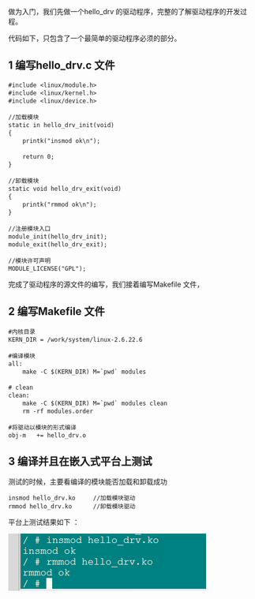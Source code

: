 
做为入门，我们先做一个hello_drv 的驱动程序，完整的了解驱动程序的开发过程。

代码如下，只包含了一个最简单的驱动程序必须的部分。

## 1 编写hello_drv.c 文件  ##

    #include <linux/module.h>
	#include <linux/kernel.h>
	#include <linux/device.h>
	
	//加载模块
	static in hello_drv_init(void)
	{
		printk("insmod ok\n");

		return 0;
	}
	
	//卸载模块
	static void hello_drv_exit(void)
	{
		printk("rmmod ok\n");
	}

	//注册模块入口
	module_init(hello_drv_init);
	module_exit(hello_drv_exit);

	//模块许可声明
	MODULE_LICENSE("GPL");

完成了驱动程序的源文件的编写，我们接着编写Makefile 文件，

## 2 编写Makefile 文件 ##

    #内核目录
	KERN_DIR = /work/system/linux-2.6.22.6

	#编译模块
	all:
		make -C $(KERN_DIR) M=`pwd` modules 
	
	# clean
	clean:
		make -C $(KERN_DIR) M=`pwd` modules clean
		rm -rf modules.order

	#将驱动以模块的形式编译
	obj-m	+= hello_drv.o

## 3 编译并且在嵌入式平台上测试 ##

测试的时候，主要看编译的模块能否加载和卸载成功

    insmod hello_drv.ko		//加载模块驱动
	rmmod hello_drv.ko		//卸载模块驱动

平台上测试结果如下 ：

![first_drv](/images/chapter1/first_drv.png)


